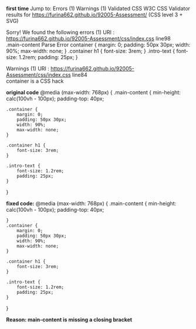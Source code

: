 **first time**
Jump to: Errors (1) Warnings (1) Validated CSS
W3C CSS Validator results for https://furina662.github.io/92005-Assessment/ (CSS level 3 + SVG)

Sorry! We found the following errors (1)
URI : https://furina662.github.io/92005-Assessment/css/index.css
line98	
.main-content	Parse Error container { margin: 0; padding: 50px 30px; width: 90%; max-width: none; } 
.container h1 { font-size: 3rem; } 
.intro-text { font-size: 1.2rem; padding: 25px; }

Warnings (1)
URI : https://furina662.github.io/92005-Assessment/css/index.css
line84		
container is a CSS hack



**original code**
@media (max-width: 768px) {
    .main-content {
        min-height: calc(100vh - 100px); 
        padding-top: 40px;
           
    
    .container {
        margin: 0;                  
        padding: 50px 30px;          
        width: 90%;                 
        max-width: none;   
    }
    
    .container h1 {
        font-size: 3rem;              
    }
    
    .intro-text {
        font-size: 1.2rem;            
        padding: 25px;              
    }
}



**fixed code:**
@media (max-width: 768px) {
    .main-content {
        min-height: calc(100vh - 100px); 
        padding-top: 40px;
           
    }
    .container {
        margin: 0;                  
        padding: 50px 30px;          
        width: 90%;                 
        max-width: none;   
    }
    
    .container h1 {
        font-size: 3rem;              
    }
    
    .intro-text {
        font-size: 1.2rem;            
        padding: 25px;              
    }
}

**Reason: main-content is missing a closing bracket**